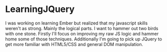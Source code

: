 LearningJQuery
==============

I was working on learning Ember but realized that my javascript skills weren't as strong. Mainly the logical parts. I want to hammer out two birds with one stone. Firstly I'll focus on improving my raw JS logic and hammer home some of those techniques. Additionally I'm going to pick up JQuery to get more familiar with HTML5/CSS and general DOM manipulation.
